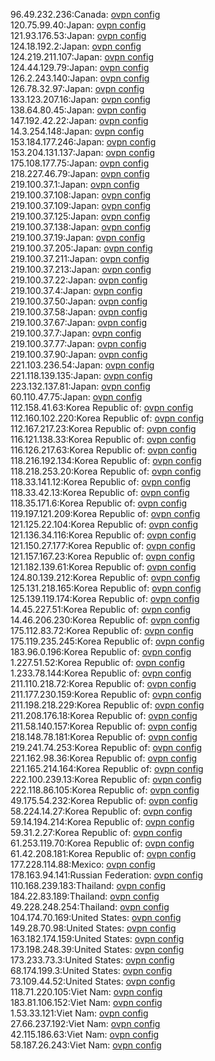96.49.232.236:Canada: [ovpn config](vpn/96_49_232_236.ovpn)  
120.75.99.40:Japan: [ovpn config](vpn/120_75_99_40.ovpn)  
121.93.176.53:Japan: [ovpn config](vpn/121_93_176_53.ovpn)  
124.18.192.2:Japan: [ovpn config](vpn/124_18_192_2.ovpn)  
124.219.211.107:Japan: [ovpn config](vpn/124_219_211_107.ovpn)  
124.44.129.79:Japan: [ovpn config](vpn/124_44_129_79.ovpn)  
126.2.243.140:Japan: [ovpn config](vpn/126_2_243_140.ovpn)  
126.78.32.97:Japan: [ovpn config](vpn/126_78_32_97.ovpn)  
133.123.207.16:Japan: [ovpn config](vpn/133_123_207_16.ovpn)  
138.64.80.45:Japan: [ovpn config](vpn/138_64_80_45.ovpn)  
147.192.42.22:Japan: [ovpn config](vpn/147_192_42_22.ovpn)  
14.3.254.148:Japan: [ovpn config](vpn/14_3_254_148.ovpn)  
153.184.177.246:Japan: [ovpn config](vpn/153_184_177_246.ovpn)  
153.204.131.137:Japan: [ovpn config](vpn/153_204_131_137.ovpn)  
175.108.177.75:Japan: [ovpn config](vpn/175_108_177_75.ovpn)  
218.227.46.79:Japan: [ovpn config](vpn/218_227_46_79.ovpn)  
219.100.37.1:Japan: [ovpn config](vpn/219_100_37_1.ovpn)  
219.100.37.108:Japan: [ovpn config](vpn/219_100_37_108.ovpn)  
219.100.37.109:Japan: [ovpn config](vpn/219_100_37_109.ovpn)  
219.100.37.125:Japan: [ovpn config](vpn/219_100_37_125.ovpn)  
219.100.37.138:Japan: [ovpn config](vpn/219_100_37_138.ovpn)  
219.100.37.19:Japan: [ovpn config](vpn/219_100_37_19.ovpn)  
219.100.37.205:Japan: [ovpn config](vpn/219_100_37_205.ovpn)  
219.100.37.211:Japan: [ovpn config](vpn/219_100_37_211.ovpn)  
219.100.37.213:Japan: [ovpn config](vpn/219_100_37_213.ovpn)  
219.100.37.22:Japan: [ovpn config](vpn/219_100_37_22.ovpn)  
219.100.37.4:Japan: [ovpn config](vpn/219_100_37_4.ovpn)  
219.100.37.50:Japan: [ovpn config](vpn/219_100_37_50.ovpn)  
219.100.37.58:Japan: [ovpn config](vpn/219_100_37_58.ovpn)  
219.100.37.67:Japan: [ovpn config](vpn/219_100_37_67.ovpn)  
219.100.37.7:Japan: [ovpn config](vpn/219_100_37_7.ovpn)  
219.100.37.77:Japan: [ovpn config](vpn/219_100_37_77.ovpn)  
219.100.37.90:Japan: [ovpn config](vpn/219_100_37_90.ovpn)  
221.103.236.54:Japan: [ovpn config](vpn/221_103_236_54.ovpn)  
221.118.139.135:Japan: [ovpn config](vpn/221_118_139_135.ovpn)  
223.132.137.81:Japan: [ovpn config](vpn/223_132_137_81.ovpn)  
60.110.47.75:Japan: [ovpn config](vpn/60_110_47_75.ovpn)  
112.158.41.63:Korea Republic of: [ovpn config](vpn/112_158_41_63.ovpn)  
112.160.102.220:Korea Republic of: [ovpn config](vpn/112_160_102_220.ovpn)  
112.167.217.23:Korea Republic of: [ovpn config](vpn/112_167_217_23.ovpn)  
116.121.138.33:Korea Republic of: [ovpn config](vpn/116_121_138_33.ovpn)  
116.126.217.63:Korea Republic of: [ovpn config](vpn/116_126_217_63.ovpn)  
118.216.192.134:Korea Republic of: [ovpn config](vpn/118_216_192_134.ovpn)  
118.218.253.20:Korea Republic of: [ovpn config](vpn/118_218_253_20.ovpn)  
118.33.141.12:Korea Republic of: [ovpn config](vpn/118_33_141_12.ovpn)  
118.33.42.13:Korea Republic of: [ovpn config](vpn/118_33_42_13.ovpn)  
118.35.171.6:Korea Republic of: [ovpn config](vpn/118_35_171_6.ovpn)  
119.197.121.209:Korea Republic of: [ovpn config](vpn/119_197_121_209.ovpn)  
121.125.22.104:Korea Republic of: [ovpn config](vpn/121_125_22_104.ovpn)  
121.136.34.116:Korea Republic of: [ovpn config](vpn/121_136_34_116.ovpn)  
121.150.27.177:Korea Republic of: [ovpn config](vpn/121_150_27_177.ovpn)  
121.157.167.23:Korea Republic of: [ovpn config](vpn/121_157_167_23.ovpn)  
121.182.139.61:Korea Republic of: [ovpn config](vpn/121_182_139_61.ovpn)  
124.80.139.212:Korea Republic of: [ovpn config](vpn/124_80_139_212.ovpn)  
125.131.218.165:Korea Republic of: [ovpn config](vpn/125_131_218_165.ovpn)  
125.139.119.174:Korea Republic of: [ovpn config](vpn/125_139_119_174.ovpn)  
14.45.227.51:Korea Republic of: [ovpn config](vpn/14_45_227_51.ovpn)  
14.46.206.230:Korea Republic of: [ovpn config](vpn/14_46_206_230.ovpn)  
175.112.83.72:Korea Republic of: [ovpn config](vpn/175_112_83_72.ovpn)  
175.119.235.245:Korea Republic of: [ovpn config](vpn/175_119_235_245.ovpn)  
183.96.0.196:Korea Republic of: [ovpn config](vpn/183_96_0_196.ovpn)  
1.227.51.52:Korea Republic of: [ovpn config](vpn/1_227_51_52.ovpn)  
1.233.78.144:Korea Republic of: [ovpn config](vpn/1_233_78_144.ovpn)  
211.110.218.72:Korea Republic of: [ovpn config](vpn/211_110_218_72.ovpn)  
211.177.230.159:Korea Republic of: [ovpn config](vpn/211_177_230_159.ovpn)  
211.198.218.229:Korea Republic of: [ovpn config](vpn/211_198_218_229.ovpn)  
211.208.176.18:Korea Republic of: [ovpn config](vpn/211_208_176_18.ovpn)  
211.58.140.157:Korea Republic of: [ovpn config](vpn/211_58_140_157.ovpn)  
218.148.78.181:Korea Republic of: [ovpn config](vpn/218_148_78_181.ovpn)  
219.241.74.253:Korea Republic of: [ovpn config](vpn/219_241_74_253.ovpn)  
221.162.98.36:Korea Republic of: [ovpn config](vpn/221_162_98_36.ovpn)  
221.165.214.164:Korea Republic of: [ovpn config](vpn/221_165_214_164.ovpn)  
222.100.239.13:Korea Republic of: [ovpn config](vpn/222_100_239_13.ovpn)  
222.118.86.105:Korea Republic of: [ovpn config](vpn/222_118_86_105.ovpn)  
49.175.54.232:Korea Republic of: [ovpn config](vpn/49_175_54_232.ovpn)  
58.224.14.27:Korea Republic of: [ovpn config](vpn/58_224_14_27.ovpn)  
59.14.194.214:Korea Republic of: [ovpn config](vpn/59_14_194_214.ovpn)  
59.31.2.27:Korea Republic of: [ovpn config](vpn/59_31_2_27.ovpn)  
61.253.119.70:Korea Republic of: [ovpn config](vpn/61_253_119_70.ovpn)  
61.42.208.181:Korea Republic of: [ovpn config](vpn/61_42_208_181.ovpn)  
177.228.114.88:Mexico: [ovpn config](vpn/177_228_114_88.ovpn)  
178.163.94.141:Russian Federation: [ovpn config](vpn/178_163_94_141.ovpn)  
110.168.239.183:Thailand: [ovpn config](vpn/110_168_239_183.ovpn)  
184.22.83.189:Thailand: [ovpn config](vpn/184_22_83_189.ovpn)  
49.228.248.254:Thailand: [ovpn config](vpn/49_228_248_254.ovpn)  
104.174.70.169:United States: [ovpn config](vpn/104_174_70_169.ovpn)  
149.28.70.98:United States: [ovpn config](vpn/149_28_70_98.ovpn)  
163.182.174.159:United States: [ovpn config](vpn/163_182_174_159.ovpn)  
173.198.248.39:United States: [ovpn config](vpn/173_198_248_39.ovpn)  
173.233.73.3:United States: [ovpn config](vpn/173_233_73_3.ovpn)  
68.174.199.3:United States: [ovpn config](vpn/68_174_199_3.ovpn)  
73.109.44.52:United States: [ovpn config](vpn/73_109_44_52.ovpn)  
118.71.220.105:Viet Nam: [ovpn config](vpn/118_71_220_105.ovpn)  
183.81.106.152:Viet Nam: [ovpn config](vpn/183_81_106_152.ovpn)  
1.53.33.121:Viet Nam: [ovpn config](vpn/1_53_33_121.ovpn)  
27.66.237.192:Viet Nam: [ovpn config](vpn/27_66_237_192.ovpn)  
42.115.186.63:Viet Nam: [ovpn config](vpn/42_115_186_63.ovpn)  
58.187.26.243:Viet Nam: [ovpn config](vpn/58_187_26_243.ovpn)  
